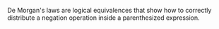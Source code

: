 De Morgan's laws are logical equivalences that show how to correctly distribute a negation operation inside a parenthesized expression. 